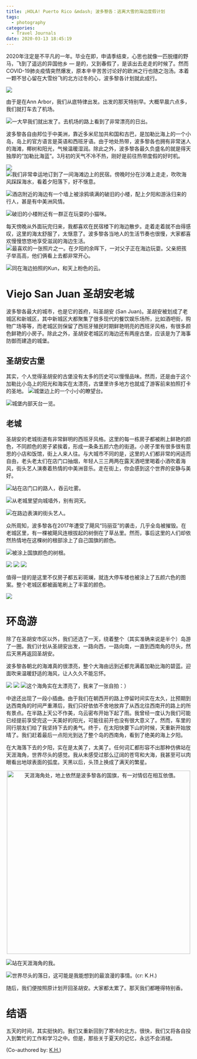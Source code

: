 ```yaml
---
title: ¡HOLA! Puerto Rico &mdash; 波多黎各：逃离大雪的海边度假计划
tags:
  - photography
categories:
  - Travel Journals
date: 2020-03-13 18:45:19
---
```


2020年注定是不平凡的一年。毕业在即，申请季结束，心思也就像一匹脱缰的野马，飞到了遥远的异国他乡 &mdash; 是的，又到春假了，是该出去走走的时候了。然而COVID-19肺炎疫情突然爆发，原本辛辛苦苦讨论好的欧洲之行也随之泡汤。本着一颗不甘心留在大雪纷飞的北方过冬的心，波多黎各计划就此成行。

![](/images/PR-cover.jpg)

<!-- more -->

由于是在Ann Arbor，我们从底特律出发。出发的那天特别早。大概早晨六点多，我们就打车去了机场。

![一大早我们就出发了。去机场的路上看到了非常漂亮的日出。](/images/PR-departure.jpg)

波多黎各自由邦位于中美洲，靠近多米尼加共和国和古巴，是加勒比海上的一个小岛，岛上的官方语言是英语和西班牙语。由于地处热带，波多黎各也拥有非常迷人的海滩，椰树和阳光，气候温暖湿润。除此之外，波多黎各最久负盛名的就是得天独厚的“加勒比海蓝”。3月初的天气不冷不热，刚好是前往热带度假的好时机。

![](/images/PR-bnb-beach.jpg)
![我们非常幸运地订到了一间海滩边上的民宿。傍晚时分在沙滩上走走，吹吹海风踩踩海水，看着夕阳落下，好不惬意。](/images/PR-bnb-beach-2.jpg)

![酒店附近的海边有一个墙上被涂鸦填满的破旧的小楼，配上夕阳和游泳归来的行人，甚是有中美洲风情。](/images/PR-bnb-sunset-building.jpg)

![破旧的小楼附近有一群正在玩耍的小猫咪。](/images/PR-bnb-cat.jpg)

每天傍晚从外面玩完归来，我都喜欢在民宿楼下的海边散步。走着走着就不由得感叹，这里的海太舒服了，太惬意了。波多黎各当地人的生活节奏也很慢，大家都喜欢慢慢悠悠地享受滋润的海边生活。
![最喜欢的一张照片之一。在夕阳的余晖下，一对父子正在海边玩耍。父亲把孩子举高高，他们俩看上去都非常开心。](/images/PR-bnb-subset-father.jpg)

![同在海边拍照的Kun，和天上粉色的云。](/images/PR-bnb-subset-kun.jpg)

# Viejo San Juan 圣胡安老城
波多黎各最大的城市，也是它的首府，叫圣胡安 (San Juan)。圣胡安被划成了老城区和新城区，其中新城区大都聚集了很多现代的餐饮娱乐场所，比如酒吧街，购物广场等等，而老城区则保留了西班牙殖民时期鲜艳明亮的西班牙风格，有很多颜色鲜艳的小房子。除此之外，圣胡安老城区的海边还有两座古堡，应该是为了海事防御而建造的城堡。

## 圣胡安古堡
其实，个人觉得圣胡安的古堡没有太多的历史可以慢慢品味。然而，还是由于这个加勒比小岛上的阳光和海实在太漂亮，古堡里许多地方也就成了游客前来拍照打卡的圣地。
![城堡边上的一个小小的瞭望台。](/images/PR-castle-1.jpg)

![城堡内部天台一览。](/images/PR-castle-2.jpg)

## 老城
圣胡安的老城街道有非常鲜明的西班牙风格。这里的每一栋房子都被刷上鲜艳的颜色，不同颜色的房子紧挨着，形成一条条五颜六色的街道。小房子里有很多很有意思的小店和饭馆，街上人来人往。与大城市不同的是，这里的人们都非常的闲适而自由，老头老太们在店门口抽烟，年轻人三三两两在露天酒吧里喝着小酒吹着海风，街头艺人演奏着热情的中美洲音乐。走在街上，你会感到这个世界的安静与美好。

![站在店门口的路人，吞云吐雾。](/images/PR-sanjuan-1.jpg)

![从老城里望向城墙外，别有洞天。](/images/PR-sanjuan-2.jpg)

![在路边表演的街头艺人。](/images/PR-sanjuan-9.jpg)

众所周知，波多黎各在2017年遭受了飓风“玛丽亚”的袭击，几乎全岛被摧毁。在老城区里，有一棵被飓风连根拔起的树倒在了草丛里。然而，事后这里的人们却依然热情地在这棵树的根部涂上了自己国旗的颜色。

![被涂上国旗颜色的树根。](/images/PR-sanjuan-3.jpg)

![](/images/PR-sanjuan-4.jpg)
![](/images/PR-sanjuan-6.jpg)
![](/images/PR-sanjuan-7.jpg)

值得一提的是这里不仅房子都五彩斑斓，就连大停车楼也被涂上了五颜六色的图案。整个老城区都被画笔刷上了丰富的颜色。

![](/images/PR-sanjuan-8.jpg)

# 环岛游
除了在圣胡安市区以外，我们还选了一天，绕着整个（其实准确来说是半个）岛游了一圈。我们计划从圣胡安出发，一路向西，一路向南，一直到西南角的尽头，然后天黑再返回圣胡安。

波多黎各朝北的海滩真的很漂亮，整个大海由远到近都充满着加勒比海的碧蓝。迎面吹来温暖舒适的海风，让人久久不能忘怀。

![](/images/PR-roadtrip-1.jpg)
![](/images/PR-roadtrip-2.jpg)
![这个海角实在太漂亮了，我来了一张自拍：）](/images/PR-roadtrip-2-self.jpg)

中途还出现了一段小插曲。由于我们在朝西开的路上停留时间实在太久，比预期到达西南角的时间严重滞后，我们只好依依不舍地放弃了从西北往西南开的路上的所有景点。在半路上天公不作美，乌云密布开始下起了雨。我曾经一度认为我们可能已经提前享受完这一天美好的阳光，可能往前开也没有很大意义了。然而，车里的同行朋友们给了我坚持下去的勇气。终于，在太阳快要下山的时候，天重新开始放晴了。我们赶着最后一点阳光到达了整个岛的西南角，看到了绝美的海上夕阳。

在大海落下去的夕阳，实在是太美了，太美了。任何词汇都形容不出那种仿佛站在天涯海角，世界尽头的感觉。我从未感受过那么辽阔的苍穹和大海，我甚至可以肉眼看出地球表面的弧度。天黑以后，头顶上换成了满天的繁星。

<p align="center">
    <img src="/images/PR-roadtrip-3.jpg" alt="天涯海角处，地上依然是波多黎各的国旗，有一对情侣在相互依偎。" width="500">

![站在天涯海角的我。](/images/PR-roadtrip-3-myself.jpg)

![世界尽头的落日，这可能是我能想到的最浪漫的事情。(cr: K.H.)](/images/PR-roadtrip-4.jpg)

随后，我们便按照原计划开回圣胡安。大家都太累了。那天我们都睡得特别香。

# 结语
五天的时间，其实挺快的。我们又重新回到了寒冷的北方。很快，我们又将各自投入到繁忙的工作和学习之中。但是，那些关于夏天的记忆，永远不会消褪。

(Co-authored by: [K.H.](https://kunhwang1998.github.io/))
